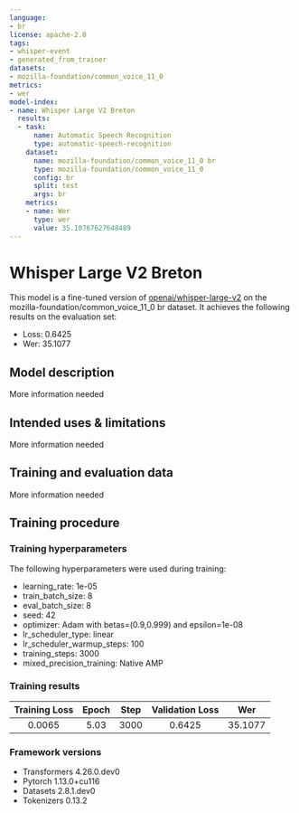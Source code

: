 ```yaml
---
language:
- br
license: apache-2.0
tags:
- whisper-event
- generated_from_trainer
datasets:
- mozilla-foundation/common_voice_11_0
metrics:
- wer
model-index:
- name: Whisper Large V2 Breton
  results:
  - task:
      name: Automatic Speech Recognition
      type: automatic-speech-recognition
    dataset:
      name: mozilla-foundation/common_voice_11_0 br
      type: mozilla-foundation/common_voice_11_0
      config: br
      split: test
      args: br
    metrics:
    - name: Wer
      type: wer
      value: 35.10767627648489
---
```


<!-- This model card has been generated automatically according to the information the Trainer had access to. You
should probably proofread and complete it, then remove this comment. -->

# Whisper Large V2 Breton

This model is a fine-tuned version of [openai/whisper-large-v2](https://huggingface.co/openai/whisper-large-v2) on the mozilla-foundation/common_voice_11_0 br dataset.
It achieves the following results on the evaluation set:
- Loss: 0.6425
- Wer: 35.1077

## Model description

More information needed

## Intended uses & limitations

More information needed

## Training and evaluation data

More information needed

## Training procedure

### Training hyperparameters

The following hyperparameters were used during training:
- learning_rate: 1e-05
- train_batch_size: 8
- eval_batch_size: 8
- seed: 42
- optimizer: Adam with betas=(0.9,0.999) and epsilon=1e-08
- lr_scheduler_type: linear
- lr_scheduler_warmup_steps: 100
- training_steps: 3000
- mixed_precision_training: Native AMP

### Training results

| Training Loss | Epoch | Step | Validation Loss | Wer     |
|:-------------:|:-----:|:----:|:---------------:|:-------:|
| 0.0065        | 5.03  | 3000 | 0.6425          | 35.1077 |


### Framework versions

- Transformers 4.26.0.dev0
- Pytorch 1.13.0+cu116
- Datasets 2.8.1.dev0
- Tokenizers 0.13.2
